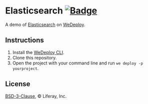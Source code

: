 # Elasticsearch [![Badge](https://img.shields.io/badge/built%20with-wedeploy-00d46a.svg?style=flat)](http://wedeploy.com)

A demo of [Elasticsearch](https://hub.docker.com/_/elasticsearch/) on [WeDeploy](https://wedeploy.com/).

## Instructions

1. Install the [WeDeploy CLI](https://wedeploy.com/docs/intro/using-the-command-line/).
2. Clone this repository.
3. Open the project with your command line and run `we deploy -p yourproject`.

## License

[BSD-3-Clause](./LICENSE.md), © Liferay, Inc.
